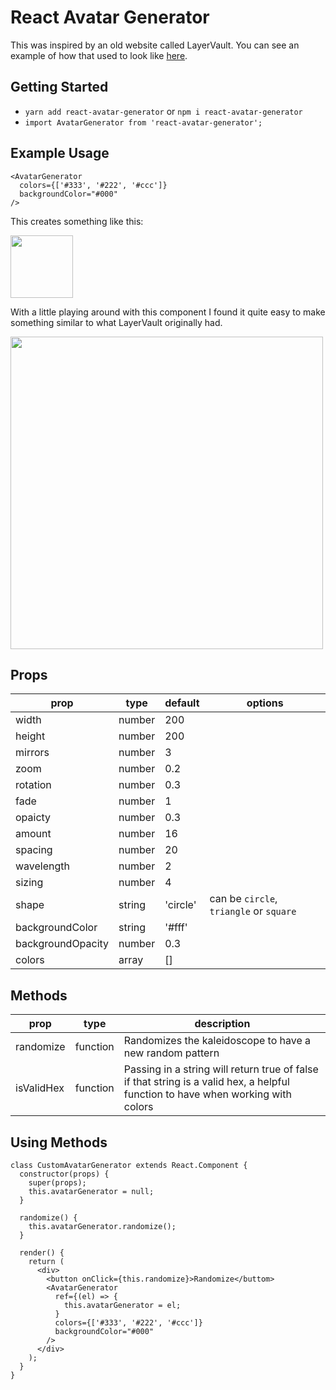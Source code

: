 # React Avatar Generator
This was inspired by an old website called LayerVault. You can see an example of how that used to look like [here](https://dribbble.com/shots/691265-Kaleidoscope-In-Production).

## Getting Started
- `yarn add react-avatar-generator` or `npm i react-avatar-generator`
- `import AvatarGenerator from 'react-avatar-generator';`

## Example Usage
```
<AvatarGenerator
  colors={['#333', '#222', '#ccc']}
  backgroundColor="#000"
/>
```

This creates something like this:

<img src="https://i.ibb.co/vDg9Trb/Screenshot-2019-01-10-at-04-34-51.png" width="100" />

With a little playing around with this component I found it quite easy to make something similar to what LayerVault originally had.

<img src="https://i.ibb.co/0XmmV0s/Screen-Recording-2019-01-10-at-04-33-23.gif" width="500" />

## Props
| prop        | type            | default                   | options                   |
| ------------ | --------------- | ---------------------- | ---------------------- |
| width          | number           | 200              |              |
| height        | number      | 200        |              |
| mirrors       | number     | 3             |              |
| zoom | number | 0.2 |              |
| rotation       | number     | 0.3             |              |
| fade       | number     | 1             |              |
| opaicty       | number     | 0.3             |              |
| amount       | number     | 16             |              |
| spacing       | number     | 20             |              |
| wavelength       | number     | 2             |              |
| sizing       | number     | 4             |              |
| shape       | string     | 'circle'             | can be `circle`, `triangle` or `square`          |
| backgroundColor       | string     | '#fff'             |              |
| backgroundOpacity       | number     | 0.3             |              |
| colors       | array     | []             |              |

## Methods
| prop        | type            | description                   |
| ------------ | --------------- | ---------------------- |
| randomize          | function           | Randomizes the kaleidoscope to have a new random pattern             |
| isValidHex          | function           | Passing in a string will return true of false if that string is a valid hex, a helpful function to have when working with colors             |

## Using Methods

```
class CustomAvatarGenerator extends React.Component {
  constructor(props) {
    super(props);
    this.avatarGenerator = null;
  }
  
  randomize() {
    this.avatarGenerator.randomize();
  }
  
  render() {
    return (
      <div>
        <button onClick={this.randomize}>Randomize</buttom>
        <AvatarGenerator
          ref={(el) => {
            this.avatarGenerator = el;
          }
          colors={['#333', '#222', '#ccc']}
          backgroundColor="#000"
        />
      </div>
    );
  }
}
```
